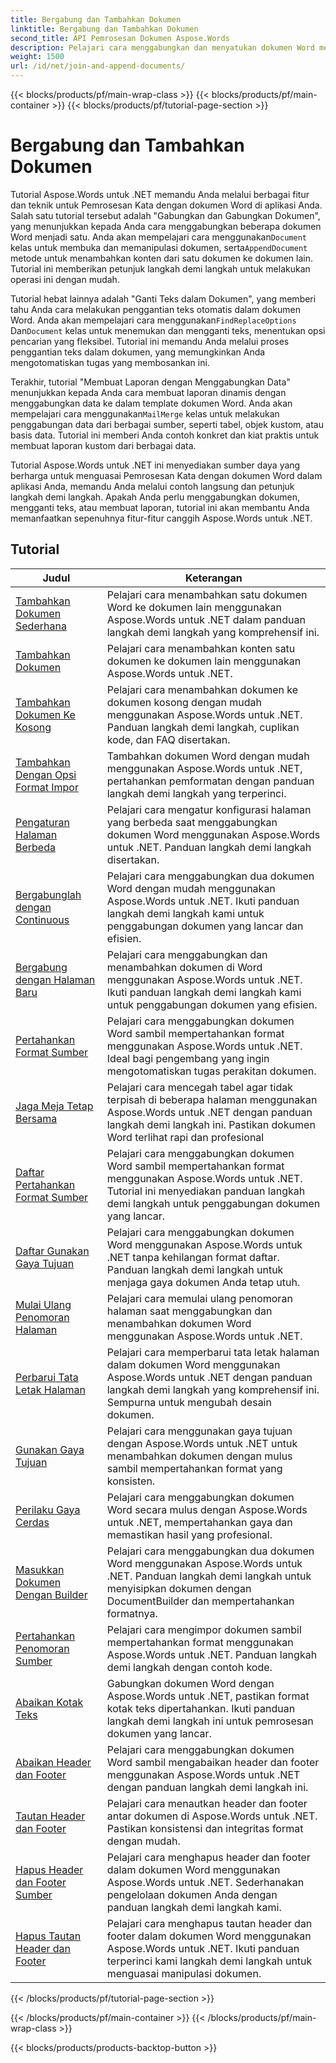 ```yaml
---
title: Bergabung dan Tambahkan Dokumen
linktitle: Bergabung dan Tambahkan Dokumen
second_title: API Pemrosesan Dokumen Aspose.Words
description: Pelajari cara menggabungkan dan menyatukan dokumen Word menggunakan Aspose.Words untuk .NET. Tutorial ini memandu Anda melalui langkah-langkah untuk menggabungkan beberapa file Word menjadi satu dokumen.
weight: 1500
url: /id/net/join-and-append-documents/
---
```


{{< blocks/products/pf/main-wrap-class >}}
{{< blocks/products/pf/main-container >}}
{{< blocks/products/pf/tutorial-page-section >}}

# Bergabung dan Tambahkan Dokumen

Tutorial Aspose.Words untuk .NET memandu Anda melalui berbagai fitur dan teknik untuk Pemrosesan Kata dengan dokumen Word di aplikasi Anda. Salah satu tutorial tersebut adalah "Gabungkan dan Gabungkan Dokumen", yang menunjukkan kepada Anda cara menggabungkan beberapa dokumen Word menjadi satu. Anda akan mempelajari cara menggunakan`Document` kelas untuk membuka dan memanipulasi dokumen, serta`AppendDocument` metode untuk menambahkan konten dari satu dokumen ke dokumen lain. Tutorial ini memberikan petunjuk langkah demi langkah untuk melakukan operasi ini dengan mudah.

 Tutorial hebat lainnya adalah "Ganti Teks dalam Dokumen", yang memberi tahu Anda cara melakukan penggantian teks otomatis dalam dokumen Word. Anda akan mempelajari cara menggunakan`FindReplaceOptions` Dan`Document` kelas untuk menemukan dan mengganti teks, menentukan opsi pencarian yang fleksibel. Tutorial ini memandu Anda melalui proses penggantian teks dalam dokumen, yang memungkinkan Anda mengotomatiskan tugas yang membosankan ini.

Terakhir, tutorial "Membuat Laporan dengan Menggabungkan Data" menunjukkan kepada Anda cara membuat laporan dinamis dengan menggabungkan data ke dalam template dokumen Word. Anda akan mempelajari cara menggunakan`MailMerge` kelas untuk melakukan penggabungan data dari berbagai sumber, seperti tabel, objek kustom, atau basis data. Tutorial ini memberi Anda contoh konkret dan kiat praktis untuk membuat laporan kustom dari berbagai data.

Tutorial Aspose.Words untuk .NET ini menyediakan sumber daya yang berharga untuk menguasai Pemrosesan Kata dengan dokumen Word dalam aplikasi Anda, memandu Anda melalui contoh langsung dan petunjuk langkah demi langkah. Apakah Anda perlu menggabungkan dokumen, mengganti teks, atau membuat laporan, tutorial ini akan membantu Anda memanfaatkan sepenuhnya fitur-fitur canggih Aspose.Words untuk .NET.

 ## Tutorial
| Judul | Keterangan |
| --- | --- |
| [Tambahkan Dokumen Sederhana](./simple-append-document/) | Pelajari cara menambahkan satu dokumen Word ke dokumen lain menggunakan Aspose.Words untuk .NET dalam panduan langkah demi langkah yang komprehensif ini. |
| [Tambahkan Dokumen](./append-document/) | Pelajari cara menambahkan konten satu dokumen ke dokumen lain menggunakan Aspose.Words untuk .NET. |
| [Tambahkan Dokumen Ke Kosong](./append-document-to-blank/) | Pelajari cara menambahkan dokumen ke dokumen kosong dengan mudah menggunakan Aspose.Words untuk .NET. Panduan langkah demi langkah, cuplikan kode, dan FAQ disertakan. |
| [Tambahkan Dengan Opsi Format Impor](./append-with-import-format-options/) | Tambahkan dokumen Word dengan mudah menggunakan Aspose.Words untuk .NET, pertahankan pemformatan dengan panduan langkah demi langkah yang terperinci. |
| [Pengaturan Halaman Berbeda](./different-page-setup/) | Pelajari cara mengatur konfigurasi halaman yang berbeda saat menggabungkan dokumen Word menggunakan Aspose.Words untuk .NET. Panduan langkah demi langkah disertakan. |
| [Bergabunglah dengan Continuous](./join-continuous/) | Pelajari cara menggabungkan dua dokumen Word dengan mudah menggunakan Aspose.Words untuk .NET. Ikuti panduan langkah demi langkah kami untuk penggabungan dokumen yang lancar dan efisien. |
| [Bergabung dengan Halaman Baru](./join-new-page/) | Pelajari cara menggabungkan dan menambahkan dokumen di Word menggunakan Aspose.Words untuk .NET. Ikuti panduan langkah demi langkah kami untuk penggabungan dokumen yang efisien. |
| [Pertahankan Format Sumber](./keep-source-formatting/) | Pelajari cara menggabungkan dokumen Word sambil mempertahankan format menggunakan Aspose.Words untuk .NET. Ideal bagi pengembang yang ingin mengotomatiskan tugas perakitan dokumen. |
| [Jaga Meja Tetap Bersama](./keep-source-together/) | Pelajari cara mencegah tabel agar tidak terpisah di beberapa halaman menggunakan Aspose.Words untuk .NET dengan panduan langkah demi langkah ini. Pastikan dokumen Word terlihat rapi dan profesional |
| [Daftar Pertahankan Format Sumber](./list-keep-source-formatting/) | Pelajari cara menggabungkan dokumen Word sambil mempertahankan format menggunakan Aspose.Words untuk .NET. Tutorial ini menyediakan panduan langkah demi langkah untuk penggabungan dokumen yang lancar. |
| [Daftar Gunakan Gaya Tujuan](./list-use-destination-styles/) | Pelajari cara menggabungkan dokumen Word menggunakan Aspose.Words untuk .NET tanpa kehilangan format daftar. Panduan langkah demi langkah untuk menjaga gaya dokumen Anda tetap utuh. |
| [Mulai Ulang Penomoran Halaman](./restart-page-numbering/) | Pelajari cara memulai ulang penomoran halaman saat menggabungkan dan menambahkan dokumen Word menggunakan Aspose.Words untuk .NET. |
| [Perbarui Tata Letak Halaman](./update-page-layout/) | Pelajari cara memperbarui tata letak halaman dalam dokumen Word menggunakan Aspose.Words untuk .NET dengan panduan langkah demi langkah yang komprehensif ini. Sempurna untuk mengubah desain dokumen. |
| [Gunakan Gaya Tujuan](./use-destination-styles/) | Pelajari cara menggunakan gaya tujuan dengan Aspose.Words untuk .NET untuk menambahkan dokumen dengan mulus sambil mempertahankan format yang konsisten. |
| [Perilaku Gaya Cerdas](./smart-style-behavior/) | Pelajari cara menggabungkan dokumen Word secara mulus dengan Aspose.Words untuk .NET, mempertahankan gaya dan memastikan hasil yang profesional. |
| [Masukkan Dokumen Dengan Builder](./insert-document-with-builder/) | Pelajari cara menggabungkan dua dokumen Word menggunakan Aspose.Words untuk .NET. Panduan langkah demi langkah untuk menyisipkan dokumen dengan DocumentBuilder dan mempertahankan formatnya. |
| [Pertahankan Penomoran Sumber](./keep-source-numbering/) | Pelajari cara mengimpor dokumen sambil mempertahankan format menggunakan Aspose.Words untuk .NET. Panduan langkah demi langkah dengan contoh kode. |
| [Abaikan Kotak Teks](./ignore-text-boxes/) | Gabungkan dokumen Word dengan Aspose.Words untuk .NET, pastikan format kotak teks dipertahankan. Ikuti panduan langkah demi langkah ini untuk pemrosesan dokumen yang lancar. |
| [Abaikan Header dan Footer](./ignore-header-footer/) | Pelajari cara menggabungkan dokumen Word sambil mengabaikan header dan footer menggunakan Aspose.Words untuk .NET dengan panduan langkah demi langkah ini. |
| [Tautan Header dan Footer](./link-headers-footers/) | Pelajari cara menautkan header dan footer antar dokumen di Aspose.Words untuk .NET. Pastikan konsistensi dan integritas format dengan mudah. |
| [Hapus Header dan Footer Sumber](./remove-source-headers-footers/) | Pelajari cara menghapus header dan footer dalam dokumen Word menggunakan Aspose.Words untuk .NET. Sederhanakan pengelolaan dokumen Anda dengan panduan langkah demi langkah kami. |
| [Hapus Tautan Header dan Footer](./unlink-headers-footers/) | Pelajari cara menghapus tautan header dan footer dalam dokumen Word menggunakan Aspose.Words untuk .NET. Ikuti panduan terperinci kami langkah demi langkah untuk menguasai manipulasi dokumen. |
{{< /blocks/products/pf/tutorial-page-section >}}

{{< /blocks/products/pf/main-container >}}
{{< /blocks/products/pf/main-wrap-class >}}

{{< blocks/products/products-backtop-button >}}
